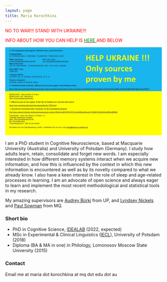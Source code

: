 ```yaml
---
layout: page
title: Maria Korochkina
---
```


<span style="color:red"> NO TO WAR!!! STAND WITH UKRAINE!!! </span>

<span style="color:red"> INFO ABOUT HOW YOU CAN HELP IS </span> [<span style="color:green"> HERE </span>](https://docs.google.com/document/d/1agAW4CQEdi5cDCSa8l8C5ez6Yflz5zaVIzMEgehqwq0/edit?fbclid=IwAR1GYhmR4HHO7v7Y7mDnaOZgESlU93Zx1_sXkbpYR-GOWzgIzIxhUN_yihk) <span style="color:red"> AND BELOW </span>

<p>
<center><img src="/images/StandWithUkraine.png" class="centerImage"/></center>
</p>

I am a PhD student in Cognitive Neuroscience, based at Macquarie University (Australia) and University of Potsdam (Germany). I study how adults learn, retain, consolidate and forget new words. I am especially interested in how different memory systems interact when we acquire new information, and how this is influenced by the context in which this new information is encountered as well as by its novelty compared to what we already know. I also have a keen interest in the role of sleep and age-related processes in learning. I am an advocate of open science and always eager to learn and implement the most recent methodological and statistical tools in my research.

My amazing supervisors are [Audrey Bürki](https://audreyburki.github.io/Website/) from UP, and [Lyndsey Nickels](https://researchers.mq.edu.au/en/persons/lyndsey-nickels) and [Paul Sowman](https://researchers.mq.edu.au/en/persons/paul-sowman) from MQ. 

### Short bio

* PhD in Cognitive Science, [IDEALAB](https://phd-idealab.com/) (2022, expected)
* MSc in Experimental & Clinical Linguistics ([IECL](https://www.uni-potsdam.de/en/iecl/index)), University of Potsdam (2018)
* Diploma (BA & MA in one) in Philology, Lomonosov Moscow State University (2015)

### Contact

Email me at maria dot korochkina at mq dot edu dot au

